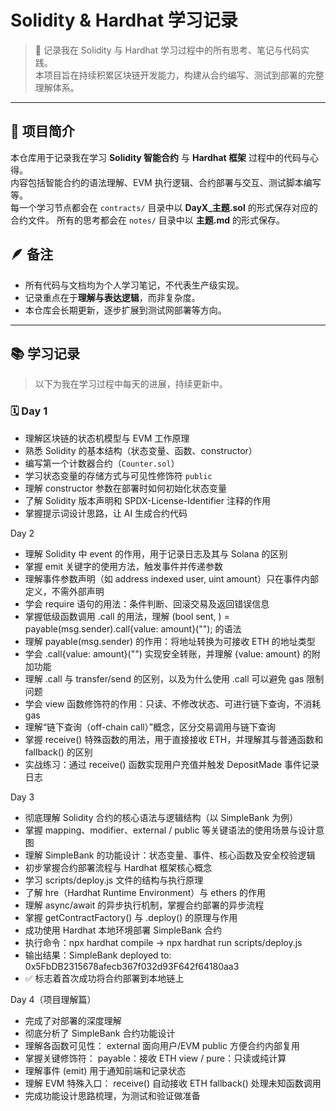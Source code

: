 # Solidity & Hardhat 学习记录

> 🎯 记录我在 Solidity 与 Hardhat 学习过程中的所有思考、笔记与代码实践。  
> 本项目旨在持续积累区块链开发能力，构建从合约编写、测试到部署的完整理解体系。

---

## 📘 项目简介

本仓库用于记录我在学习 **Solidity 智能合约** 与 **Hardhat 框架** 过程中的代码与心得。  
内容包括智能合约的语法理解、EVM 执行逻辑、合约部署与交互、测试脚本编写等。  
每一个学习节点都会在 `contracts/` 目录中以 **DayX_主题.sol** 的形式保存对应的合约文件。
所有的思考都会在 `notes/` 目录中以 **主题.md** 的形式保存。

## 🪶 备注

- 所有代码与文档均为个人学习笔记，不代表生产级实现。  
- 记录重点在于**理解与表达逻辑**，而非复杂度。  
- 本仓库会长期更新，逐步扩展到测试网部署等方向。  

---

## 📚 学习记录

> 以下为我在学习过程中每天的进展，持续更新中。


### 🗓️ Day 1
- 理解区块链的状态机模型与 EVM 工作原理  
- 熟悉 Solidity 的基本结构（状态变量、函数、constructor）  
- 编写第一个计数器合约（`Counter.sol`）  
- 学习状态变量的存储方式与可见性修饰符 `public`  
- 理解 constructor 参数在部署时如何初始化状态变量  
- 了解 Solidity 版本声明和 SPDX-License-Identifier 注释的作用  
- 掌握提示词设计思路，让 AI 生成合约代码

Day 2

- 理解 Solidity 中 event 的作用，用于记录日志及其与 Solana 的区别
- 掌握 emit 关键字的使用方法，触发事件并传递参数
- 理解事件参数声明（如 address indexed user, uint amount）只在事件内部定义，不需外部声明
- 学会 require 语句的用法：条件判断、回滚交易及返回错误信息
- 掌握低级函数调用 .call 的用法，理解 (bool sent, ) = payable(msg.sender).call{value: amount}(""); 的语法
- 理解 payable(msg.sender) 的作用：将地址转换为可接收 ETH 的地址类型
- 学会 .call{value: amount}("") 实现安全转账，并理解 {value: amount} 的附加功能
- 理解 .call 与 transfer/send 的区别，以及为什么使用 .call 可以避免 gas 限制问题
- 学会 view 函数修饰符的作用：只读、不修改状态、可进行链下查询，不消耗 gas
- 理解“链下查询（off-chain call）”概念，区分交易调用与链下查询
- 掌握 receive() 特殊函数的用法，用于直接接收 ETH，并理解其与普通函数和 fallback() 的区别
- 实战练习：通过 receive() 函数实现用户充值并触发 DepositMade 事件记录日志

 Day 3

- 彻底理解 Solidity 合约的核心语法与逻辑结构（以 SimpleBank 为例）
- 掌握 mapping、modifier、external / public 等关键语法的使用场景与设计意图
- 理解 SimpleBank 的功能设计：状态变量、事件、核心函数及安全校验逻辑
- 初步掌握合约部署流程与 Hardhat 框架核心概念
- 学习 scripts/deploy.js 文件的结构与执行原理
- 了解 hre（Hardhat Runtime Environment）与 ethers 的作用
- 理解 async/await 的异步执行机制，掌握合约部署的异步流程
- 掌握 getContractFactory() 与 .deploy() 的原理与作用
- 成功使用 Hardhat 本地环境部署 SimpleBank 合约
- 执行命令：npx hardhat compile → npx hardhat run scripts/deploy.js
- 输出结果：SimpleBank deployed to: 0x5FbDB2315678afecb367f032d93F642f64180aa3
- ✅ 标志着首次成功将合约部署到本地链上 

Day 4（项目理解篇）
- 完成了对部署的深度理解
- 彻底分析了 SimpleBank 合约功能设计
- 理解各函数可见性：
external 面向用户/EVM
public 方便合约内部复用
- 掌握关键修饰符：
payable：接收 ETH
view / pure：只读或纯计算
- 理解事件 (emit) 用于通知前端和记录状态
- 理解 EVM 特殊入口：
receive() 自动接收 ETH
fallback() 处理未知函数调用
- 完成功能设计思路梳理，为测试和验证做准备